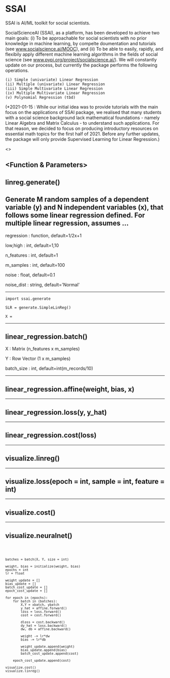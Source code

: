 # SSAI

SSAI is AI/ML toolkit for social scientists. 

SocialScienceAI (SSAI), as a platform, has been developed to achieve two main goals: (i) To be approachable for social scientists with no prior knowledge in machine learning, by compelte doumentation and tutorials (see www.socialscience.ai/MOOC), and (ii) To be able to easily, rapidly, and flexibily apply different machine learning algorithms in the fields of social science (see www.pypi.org/project/socialscience.ai/). We will constantly update on our process, but currently the package performs the following operations.  

    (i) Simple (univariate) Linear Regression
    (ii) Multiple (univariate) Linear Regression 
    (iii) Simple Multivariate Linear Regression 
    (iv) Multiple Multivariate Linear Regression  
    (v) Polynomial Regression (tbd) 

(*2021-01-15 : While our initial idea was to provide tutorials with the main focus on the applications of SSAI package, we realised that many students with a social science background lack mathematical foundations - namely Linear Algebra and Matrix Calculus - to understand such applications. For that reason, we decided to focus on producing introductory resources on essential math topics for the first half of 2021. Before any further updates, the package will only provide Supervised Learning for Linear Regression.)

<<Supervised Learning: Simple Linear Regression>>

<Function & Parameters>
--------------
linreg.generate()
--------------
Generate M random samples of a dependent variable (y) and N independent variables (x), that follows some linear regression defined. For multiple linear regression, assumes ... 
--------------
regression : function, default=1/2x+1

low,high : int, default=1,10

n_features : int, default=1

m_samples : int, default=100 

noise : float, default=0.1

noise_dist : string, default='Normal'

--------------

```
import ssai.generate 

SLR = generate.SimpleLinReg()

X = 

```
--------------
linear_regression.batch() 
--------------
X : Matrix (n_features x m_samples)

Y : Row Vector (1 x m_samples)

batch_size : int, default=int(m_records/10)

--------------
linear_regression.affine(weight, bias, x) 
--------------

--------------
linear_regression.loss(y, y_hat) 
--------------

--------------
linear_regression.cost(loss) 
--------------

--------------
visualize.linreg()
--------------

--------------
visualize.loss(epoch = int, sample = int, feature = int) 
--------------

--------------
visualize.cost() 
--------------

--------------
visualize.neuralnet()
--------------

<Code Example>

```
batches = batch(X, Y, size = int)

weight, bias = initialize(weight, bias)
epochs = int 
lr = float 

weight_update = [] 
bias_update = [] 
batch_cost_update = [] 
epoch_cost_update = [] 

for epoch in (epochs): 
    for batch in (batches):
        X,Y = xbatch, ybatch
        y_hat = affine.forward() 
        loss = loss.forward() 
        cost = cost.forward() 
        
        dloss = cost.backward()
        dy_hat = loss.backward()
        dw, db = affine.backward() 
        
        weight -= lr*dw 
        bias -= lr*db 
        
        weight_update.append(weight)
        bias_update.append(bias)
        batch_cost_update.append(cost)
        
    epoch_cost_update.append(cost)
    
visualize.cost() 
visualize.linreg()
```
